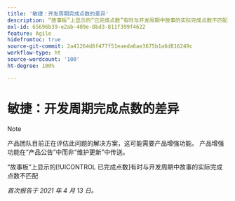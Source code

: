 ```yaml
---
title: '敏捷：开发周期完成点数的差异'
description: “故事板”上显示的“已完成点数”有时与开发周期中故事的实际完成点数不匹配
exl-id: 65696b39-e2ab-409e-8bd3-811f399f4622
feature: Agile
hidefromtoc: true
source-git-commit: 2a41264d6f477f51eaeda6ae3675b1a6d816249c
workflow-type: ht
source-wordcount: '100'
ht-degree: 100%

---
```


# 敏捷：开发周期完成点数的差异

<!--Converted to story-->

>[!NOTE]
>
>产品团队目前正在评估此问题的解决方案，这可能需要产品增强功能。 产品增强功能在“产品公告”中而非“维护更新”中传送。

“故事板”上显示的[!UICONTROL 已完成点数]有时与开发周期中故事的实际完成点数不匹配

_首次报告于 2021 年 4 月 13 日。_
